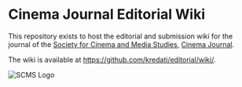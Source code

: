 # Cinema Journal Editorial Wiki
This repository exists to host the editorial and submission wiki for the journal of the [Society for Cinema and Media Studies](http://cmstudies.org), [Cinema Journal](http://www.cmstudies.org/?page=cinema_journal).

The wiki is available at https://github.com/kredati/editorial/wiki/.

![SCMS Logo](https://pbs.twimg.com/profile_images/560969308990222336/zE6nbB71.png)
